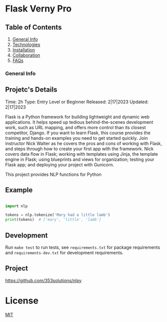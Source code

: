 # Flask Verny Pro 

## Table of Contents
1. [General Info](#general-info)
2. [Technologies](#technologies)
3. [Installation](#installation)
4. [Collaboration](#collaboration)
5. [FAQs](#faqs)
### General Info


## Projetc's Details

Time: 2h
Type: Entry Level or Beginner
Released: 2|17|2023
Updated: 2|17|2023

Flask is a Python framework for building lightweight and dynamic web applications.
It helps speed up tedious behind-the-scenes development work, such as URL mapping,
and offers more control than its closest competitor, Django. If you want to learn
Flask, this course provides the training and hands-on examples you need to get
started quickly. Join instructor Nick Walter as he covers the pros and cons of
working with Flask, and steps through how to create your first app with the
framework. Nick covers data flow in Flask; working with templates using Jinja,
the template engine in Flask; using blueprints and views for organization;
testing your Flask app; and deploying your project with Gunicorn.

This project provides NLP functions for Python

## Example

```python

import nlp

tokens = nlp.tokenize('Mary had a little lamb')
print(tokens)  # ['mary', 'little', 'lamb']
```

## Development

Run `make test` to run tests, see `requirements.txt` for package requirements
and `requirements-dev.txt` for development requirements.

## Project

https://github.com/353solutions/nlpy

# License

[MIT](LICENSE.txt)

